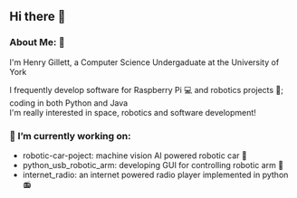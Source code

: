 ## Hi there 👋

### About Me: 🚀  
I'm Henry Gillett, a Computer Science Undergaduate at the University of York  

I frequently develop software for Raspberry Pi 💻 and robotics projects 🤖; coding in both Python and Java  
I'm really interested in space, robotics and software development!

### 🔭 I’m currently working on:
- robotic-car-poject: machine vision AI powered robotic car 🚗
- python_usb_robotic_arm: developing GUI for controlling robotic arm 🦾
- internet_radio: an internet powered radio player implemented in python 📻
<!--
**Starman7312/Starman7312** is a ✨ _special_ ✨ repository because its `README.md` (this file) appears on your GitHub profile.

Here are some ideas to get you started:

- 🔭 I’m currently working on ...
- 🌱 I’m currently learning ...
- 👯 I’m looking to collaborate on ...
- 🤔 I’m looking for help with ...
- 💬 Ask me about ...
- 📫 How to reach me: ...
- 😄 Pronouns: ...
- ⚡ Fun fact: ...
-->

